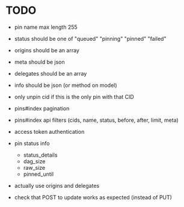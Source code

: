 # TODO

- pin name max length 255
- status should be one of "queued" "pinning" "pinned" "failed"
- origins should be an array
- meta should be json
- delegates should be an array
- info should be json (or method on model)

- only unpin cid if this is the only pin with that CID

- pins#index pagination
- pins#index api filters (cids, name, status, before, after, limit, meta)

- access token authentication

- pin status info
  - status_details
  - dag_size
  - raw_size
  - pinned_until

- actually use origins and delegates

- check that POST to update works as expected (instead of PUT)
